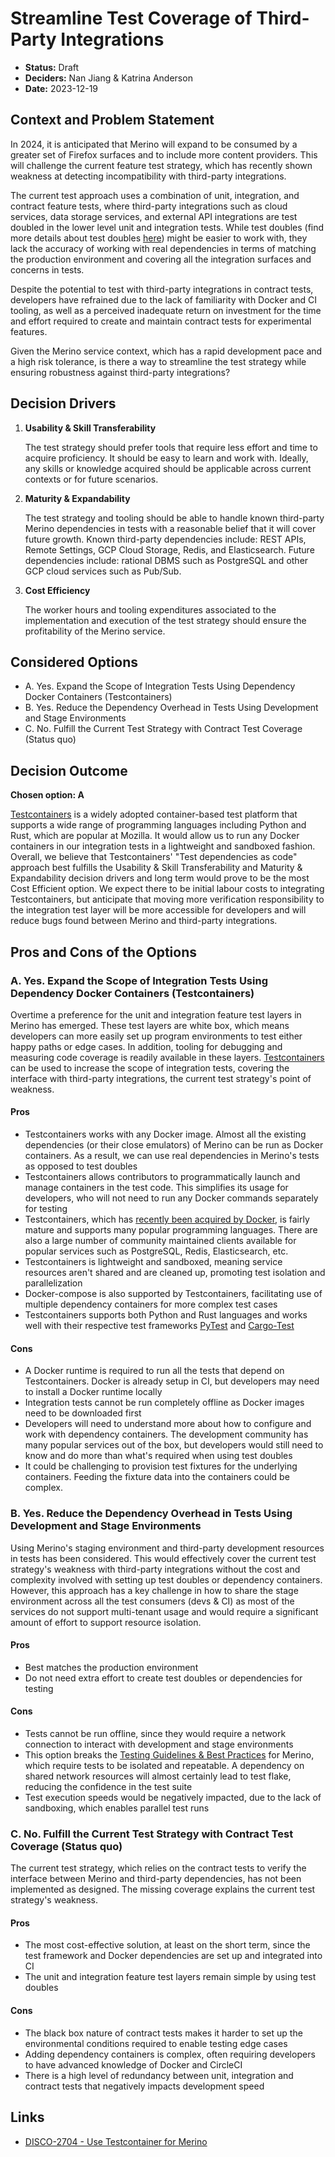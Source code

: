 # Streamline Test Coverage of Third-Party Integrations

* **Status:** Draft
* **Deciders:** Nan Jiang & Katrina Anderson
* **Date:** 2023-12-19

## Context and Problem Statement

In 2024, it is anticipated that Merino will expand to be consumed by a greater set of
Firefox surfaces and to include more content providers. This will challenge the current
feature test strategy, which has recently shown weakness at detecting incompatibility
with third-party integrations.

The current test approach uses a combination of unit, integration, and contract feature
tests, where third-party integrations such as cloud services, data storage services,
and external API integrations are test doubled in the lower level unit and integration tests.
While test doubles (find more details about test doubles [here][1]) might be easier to work with,
they lack the accuracy of working with real dependencies in terms of matching the production
environment and covering all the integration surfaces and concerns in tests.

Despite the potential to test with third-party integrations in
contract tests, developers have refrained due to the lack of familiarity with Docker and
CI tooling, as well as a perceived inadequate return on investment for the time and
effort required to create and maintain contract tests for experimental features.

Given the Merino service context, which has a rapid development pace and a high risk
tolerance, is there a way to streamline the test strategy while ensuring robustness
against third-party integrations?

## Decision Drivers

1. **Usability & Skill Transferability**

    The test strategy should prefer tools that require less effort and time to acquire
    proficiency. It should be easy to learn and work with. Ideally, any skills or knowledge
    acquired should be applicable across current contexts or for future scenarios.

1. **Maturity & Expandability**

    The test strategy and tooling should be able to handle known third-party Merino
    dependencies in tests with a reasonable belief that it will cover future growth.
    Known third-party dependencies include: REST APIs, Remote Settings, GCP Cloud Storage,
    Redis, and Elasticsearch. Future dependencies include: rational DBMS such as PostgreSQL
    and other GCP cloud services such as Pub/Sub.

1. **Cost Efficiency**

    The worker hours and tooling expenditures associated to the implementation and
    execution of the test strategy should ensure the profitability of the Merino
    service.

## Considered Options

* A. Yes. Expand the Scope of Integration Tests Using Dependency Docker Containers (Testcontainers)
* B. Yes. Reduce the Dependency Overhead in Tests Using Development and Stage Environments
* C. No. Fulfill the Current Test Strategy with Contract Test Coverage (Status quo)

## Decision Outcome

**Chosen option: A**

[Testcontainers][2] is a widely adopted container-based test platform that supports a wide
range of programming languages including Python and Rust, which are popular at Mozilla.
It would allow us to run any Docker containers in our integration tests in a lightweight
and sandboxed fashion. Overall, we believe that Testcontainers' "Test dependencies as code"
approach best fulfills the Usability & Skill Transferability and Maturity &
Expandability decision drivers and long term would prove to be the most Cost Efficient
option. We expect there to be initial labour costs to integrating Testcontainers, but
anticipate that moving more verification responsibility to the integration test layer
will be more accessible for developers and will reduce bugs found between Merino and
third-party integrations.

## Pros and Cons of the Options

### A. Yes. Expand the Scope of Integration Tests Using Dependency Docker Containers (Testcontainers)

Overtime a preference for the unit and integration feature test layers in Merino has
emerged. These test layers are white box, which means developers can more easily set up
program environments to test either happy paths or edge cases. In addition, tooling for
debugging and measuring code coverage is readily available in these layers.
[Testcontainers][2] can be used to increase the scope of integration tests, covering
the interface with third-party integrations, the current test strategy's point of
weakness.

#### Pros

* Testcontainers works with any Docker image. Almost all the existing dependencies
  (or their close emulators) of Merino can be run as Docker containers. As a result,
  we can use real dependencies in Merino's tests as opposed to test doubles
* Testcontainers allows contributors to programmatically launch and manage containers
  in the test code. This simplifies its usage for developers, who will not need to
  run any Docker commands separately for testing
* Testcontainers, which has [recently been acquired by Docker][3], is fairly mature and supports many
  popular programming languages. There are also a large number of community maintained
  clients available for popular services such as PostgreSQL, Redis, Elasticsearch, etc.
* Testcontainers is lightweight and sandboxed, meaning service resources aren't shared
  and are cleaned up, promoting test isolation and parallelization
* Docker-compose is also supported by Testcontainers, facilitating use of
  multiple dependency containers for more complex test cases
* Testcontainers supports both Python and Rust languages and works well with their respective test
  frameworks [PyTest][6] and [Cargo-Test][5]

#### Cons
* A Docker runtime is required to run all the tests that depend on Testcontainers.
  Docker is already setup in CI, but developers may need to install a Docker
  runtime locally
* Integration tests cannot be run completely offline as Docker images need to be downloaded first
* Developers will need to understand more about how to configure and work with
  dependency containers. The development community has many popular
  services out of the box, but developers would still need to know and do more than
  what's required when using test doubles
* It could be challenging to provision test fixtures for the underlying containers.
  Feeding the fixture data into the containers could be complex.

### B. Yes. Reduce the Dependency Overhead in Tests Using Development and Stage Environments

Using Merino's staging environment and third-party development resources in tests has
been considered. This would effectively cover the current test strategy's weakness with
third-party integrations without the cost and complexity involved with setting up test
doubles or dependency containers. However, this approach has a
key challenge in how to share the stage environment across
all the test consumers (devs & CI) as most of the services do not support multi-tenant
usage and would require a significant amount of effort to support resource isolation.

#### Pros

* Best matches the production environment
* Do not need extra effort to create test doubles or dependencies for testing

#### Cons

* Tests cannot be run offline, since they would require a network connection to
  interact with development and stage environments
* This option breaks the [Testing Guidelines & Best Practices][6] for Merino, which
  require tests to be isolated and repeatable. A dependency on shared network resources
  will almost certainly lead to test flake, reducing the confidence in the test suite
* Test execution speeds would be negatively impacted, due to the lack of sandboxing,
  which enables parallel test runs

### C. No. Fulfill the Current Test Strategy with Contract Test Coverage (Status quo)

The current test strategy, which relies on the contract tests to verify the interface
between Merino and third-party dependencies, has not been implemented as designed. The
missing coverage explains the current test strategy's weakness.

#### Pros

* The most cost-effective solution, at least on the short term, since the test framework
  and Docker dependencies are set up and integrated into CI
* The unit and integration feature test layers remain simple by using test doubles

#### Cons

* The black box nature of contract tests makes it harder to set up the environmental
  conditions required to enable testing edge cases
* Adding dependency containers is complex, often requiring developers to have advanced
  knowledge of Docker and CircleCI
* There is a high level of redundancy between unit, integration and contract tests that
  negatively impacts development speed

## Links

* [DISCO-2704 - Use Testcontainer for Merino][6]

<!-- References -->
[1]: https://martinfowler.com/articles/mocksArentStubs.html#TheDifferenceBetweenMocksAndStubs
[2]: https://testcontainers.com/
[3]: https://www.docker.com/blog/docker-whale-comes-atomicjar-maker-of-testcontainers/
[4]: https://docs.pytest.org/en/7.4.x/
[5]: https://doc.rust-lang.org/cargo/guide/tests.html
[6]: https://github.com/mozilla-services/merino-py/blob/disco-2704/CONTRIBUTING.md#testing-guidelines--best-practices
[7]: https://mozilla-hub.atlassian.net/browse/DISCO-2704
